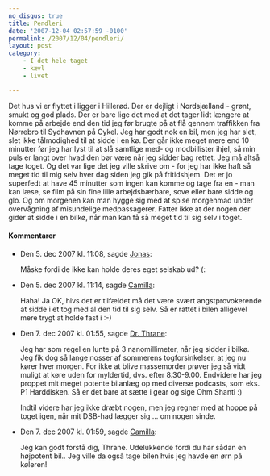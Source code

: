 ```yaml
---
no_disqus: true
title: Pendleri
date: '2007-12-04 02:57:59 -0100'
permalink: /2007/12/04/pendleri/
layout: post
category:
    - I det hele taget
    - kævl
    - livet

---
```

Det hus vi er flyttet i ligger i Hillerød. Der er dejligt i Nordsjælland - grønt, smukt og god plads. Der er bare lige det med at det tager lidt længere at komme på arbejde end den tid jeg før brugte på at flå gennem traffikken fra Nørrebro til Sydhavnen på Cykel. Jeg har godt nok en bil, men jeg har slet, slet ikke tålmodighed til at sidde i en kø. Der går ikke meget mere end 10 minutter før jeg har lyst til at slå samtlige med- og modbillister ihjel, så min puls er langt over hvad den bør være når jeg sidder bag rettet. Jeg må altså tage toget. Og det var lige det jeg ville skrive om - for jeg har ikke haft så meget tid til mig selv hver dag siden jeg gik på fritidshjem. Det er jo superfedt at have 45 minutter som ingen kan komme og tage fra en - man kan læse, se film på sin fine lille arbejdsbærbare, sove eller bare sidde og glo. Og om morgenen kan man hygge sig med at spise morgenmad under overvågning af misundelige medpassagerer. Fatter ikke at der nogen der gider at sidde i en bilkø, når man kan få så meget tid til sig selv i toget.
<div class="vintage-comments">
<h4>Kommentarer </h4>
<ul class="vintage-comments-list"><li>
<p class="comment-meta">Den <time datetime="2007-12-05T11:08:50+01:00">5. dec 2007 kl.  11:08</time>, sagde <a href="http://blog.verture.net/">Jonas</a>:</p>
<p>Måske fordi de ikke kan holde deres eget selskab ud? (:</p>
</li>
<li>
<p class="comment-meta">Den <time datetime="2007-12-05T11:14:34+01:00">5. dec 2007 kl.  11:14</time>, sagde <a href="https://xoc.dk">Camilla</a>:</p>
<p>Haha! Ja OK, hivs det er tilfældet må det være svært angstprovokerende at sidde i et tog med al den tid til sig selv. Så er rattet i bilen alligevel mere trygt at holde fast i :-)</p>
</li>

<li>
<p class="comment-meta">Den <time datetime="2007-12-07T13:55:37+01:00">7. dec 2007 kl.  01:55</time>, sagde <a href="http://kristianthrane.dk">Dr. Thrane</a>:</p>
<p>Jeg har som regel en lunte på 3 nanomillimeter, når jeg sidder i bilkø. Jeg fik dog så lange nosser af sommerens togforsinkelser, at jeg nu kører hver morgen. For ikke at blive massemorder prøver jeg så vidt muligt at køre uden for myldertid, dvs. efter 8.30-9.00. Endvidere har jeg proppet mit meget potente bilanlæg op med diverse podcasts, som eks. P1 Harddisken. Så er det bare at sætte i gear og sige Ohm Shanti :)</p>
<p>Indtil videre har jeg ikke dræbt nogen, men jeg regner med at hoppe på toget igen, når mit DSB-had lægger sig ... om nogen sinde.</p>
</li>

<li>
<p class="comment-meta">Den <time datetime="2007-12-07T13:59:31+01:00">7. dec 2007 kl.  01:59</time>, sagde <a href="https://xoc.dk">Camilla</a>:</p>
<p>Jeg kan godt forstå dig, Thrane. Udelukkende fordi du har sådan en højpotent bil.. Jeg ville da også tage bilen hvis jeg havde en ørn på køleren!</p>
</li>
</ul>
</div>

